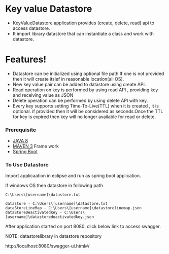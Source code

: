 # Key value Datastore
- KeyValueDatastore application provides (create, delete, read) api to access datastore.
- It import library datastore that can instantiate a class and work with datastore.

# Features!
- Datastore can be initialized using optional file path.If one is not provided then  it will create itslef in reasonable location(all OS).
- New key value pair can be added to datastore using create API.
- Read operation on key is performed by using read API , providing key and receiving value as JSON
- Delete operation can be performed by using delete API with key.
- Every key supports setting Time-To-Live(TTL) when it is created , it is optional.
if provided then it will be considered as seconds.Once the TTL for key is expired then key will no longer available for read or delete.

### Prerequisite
* [JAVA 8]
* [MAVEN 3]
Frame work 
* [Spring Boot]

### To Use Datastore
Import applicaation in eclipse and run as spring boot application.

If windows OS then datastore in following path 
```
C:\Users\[username]\datastore.txt
```
```
datastore - C:\Users\[username]\datastore.txt
dataStoreLineMap - C:\Users\[username]\datastorelinemap.json
dataStoreDeactivatedKey - C:\Users\[username]\datastoredeactivatedkey.json
```
After application started on port 8080. click below link to access swagger.

NOTE: datastorelibrary in datastore repository

http://localhost:8080/swagger-ui.html#/

   [JAVA 8]: <https://www.oracle.com/technetwork/java/javase/overview/java8-2100321.html>
   [MAVEN 3]: <https://maven.apache.org/>
   [Spring Boot]: <https://spring.io/projects/spring-boot>
   
   
   